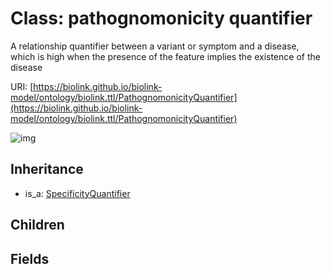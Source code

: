 # Class: pathognomonicity quantifier


A relationship quantifier between a variant or symptom and a disease, which is high when the presence of the feature implies the existence of the disease

URI: [https://biolink.github.io/biolink-model/ontology/biolink.ttl/PathognomonicityQuantifier](https://biolink.github.io/biolink-model/ontology/biolink.ttl/PathognomonicityQuantifier)

![img](http://yuml.me/diagram/nofunky;dir:TB/class/\[SpecificityQuantifier]^-\[PathognomonicityQuantifier])
## Inheritance

 *  is_a: [SpecificityQuantifier](SpecificityQuantifier.md)
## Children

## Fields

